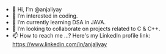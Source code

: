 - 👋 Hi, I’m @anjaliyay
- 👀 I’m interested in coding.
- 🌱 I’m currently learning DSA in JAVA.
- 💞️ I’m looking to collaborate on projects related to C & C++.
- 📫 How to reach me ...? Here's my LinkedIn profile link: https://www.linkedin.com/in/anjaliyay

<!---
anjaliyay/anjaliyay is a ✨ special ✨ repository because its `README.md` (this file) appears on your GitHub profile.
You can click the Preview link to take a look at your changes.
--->
